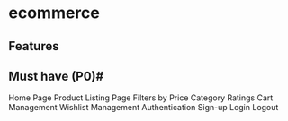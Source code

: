 # ecommerce
## Features
## Must have (P0)#
Home Page
Product Listing Page
Filters by
Price
Category
Ratings
Cart Management
Wishlist Management
Authentication
Sign-up
Login
Logout
